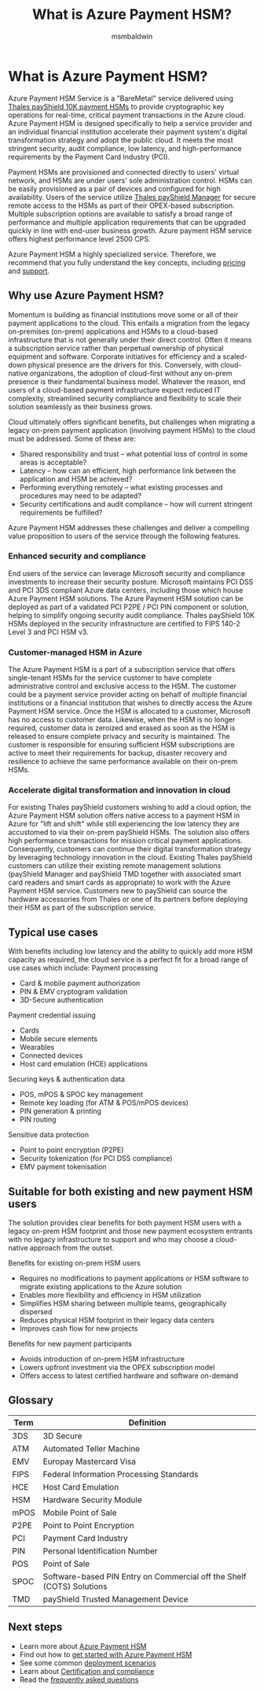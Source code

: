 ﻿---
title: What is Azure Payment HSM?
description: Learn how Azure Payment HSM is an Azure service that xxx.
services: payment-hsm
author: msmbaldwin
tags: azure-resource-manager

ms.service: payment-hsm
ms.workload: security
ms.topic: overview
ms.date: 01/20/2022
ms.author: mbaldwin


---
# What is Azure Payment HSM?

Azure Payment HSM Service is a "BareMetal" service delivered using [Thales payShield 10K payment HSMs](https://cpl.thalesgroup.com/encryption/hardware-security-modules/payment-hsms/payshield-10k) to provide cryptographic key operations for real-time, critical payment transactions in the Azure cloud. Azure Payment HSM is designed specifically to help a service provider and an individual financial institution accelerate their payment system's digital transformation strategy and adopt the public cloud. It meets the most stringent security, audit compliance, low latency, and high-performance requirements by the Payment Card Industry (PCI). 

Payment HSMs are provisioned and connected directly to users' virtual network, and HSMs are under users' sole administration control. HSMs can be easily provisioned as a pair of devices and configured for high availability. Users of the service utilize [Thales payShield Manager](https://cpl.thalesgroup.com/encryption/hardware-security-modules/payment-hsms/payshield-manager) for secure remote access to the HSMs as part of their OPEX-based subscription. Multiple subscription options are available to satisfy a broad range of performance and multiple application requirements that can be upgraded quickly in line with end-user business growth. Azure payment HSM service offers highest performance level 2500 CPS.

Azure Payment HSM a highly specialized service. Therefore, we recommend that you fully understand the key concepts, including [pricing](https://azure.microsoft.com/services/azure-payment-hsm/) and [support](getting-started.md#support). 

## Why use Azure Payment HSM?

Momentum is building as financial institutions move some or all of their payment applications to the cloud. This entails a migration from the legacy on-premises (on-prem) applications and HSMs to a cloud-based infrastructure that is not generally under their direct control. Often it means a subscription service rather than perpetual ownership of physical equipment and software. Corporate initiatives for efficiency and a scaled-down physical presence are the drivers for this. Conversely, with cloud-native organizations, the adoption of cloud-first without any on-prem presence is their fundamental business model. Whatever the reason, end users of a cloud-based payment infrastructure expect reduced IT complexity, streamlined security compliance and flexibility to scale their solution seamlessly as their business grows.

Cloud ultimately offers significant benefits, but challenges when migrating a legacy on-prem payment application (involving payment HSMs) to the cloud must be addressed. Some of these are:
- Shared responsibility and trust – what potential loss of control in some areas is acceptable?
- Latency – how can an efficient, high performance link between the application and HSM be achieved?
- Performing everything remotely – what existing processes and procedures may need to be adapted?
- Security certifications and audit compliance – how will current stringent requirements be fulfilled?

Azure Payment HSM addresses these challenges and deliver a compelling value proposition to users of the service through the following features.

### Enhanced security and compliance

End users of the service can leverage Microsoft security and compliance investments to increase their security posture. Microsoft maintains PCI DSS and PCI 3DS compliant Azure data centers, including those which house Azure Payment HSM solutions. The Azure Payment HSM solution can be deployed as part of a validated PCI P2PE / PCI PIN component or solution, helping to simplify ongoing security audit compliance. Thales payShield 10K HSMs deployed in the security infrastructure are certified to FIPS 140-2 Level 3 and PCI HSM v3. 
 
### Customer-managed HSM in Azure

The Azure Payment HSM is a part of a subscription service that offers single-tenant HSMs for the service customer to have complete administrative control and exclusive access to the HSM. The customer could be a payment service provider acting on behalf of multiple financial institutions or a financial institution that wishes to directly access the Azure Payment HSM service. Once the HSM is allocated to a customer, Microsoft has no access to customer data. Likewise, when the HSM is no longer required, customer data is zeroized and erased as soon as the HSM is released to ensure complete privacy and security is maintained. The customer is responsible for ensuring sufficient HSM subscriptions are active to meet their requirements for backup, disaster recovery and resilience to achieve the same performance available on their on-prem HSMs.

### Accelerate digital transformation and innovation in cloud

For existing Thales payShield customers wishing to add a cloud option, the Azure Payment HSM solution offers native access to a payment HSM in Azure for "lift and shift" while still experiencing the low latency they are accustomed to via their on-prem payShield HSMs. The solution also offers high performance transactions for mission critical payment applications. Consequently, customers can continue their digital transformation strategy by leveraging technology innovation in the cloud. Existing Thales payShield customers can utilize their existing remote management solutions (payShield Manager and payShield TMD together with associated smart card readers and smart cards as appropriate) to work with the Azure Payment HSM service. Customers new to payShield can source the hardware accessories from Thales or one of its partners before deploying their HSM as part of the subscription service. 

## Typical use cases

With benefits including low latency and the ability to quickly add more HSM capacity as required, the cloud service is a perfect fit for a broad range of use cases which include:
Payment processing
- Card & mobile payment authorization
- PIN & EMV cryptogram validation
- 3D-Secure authentication

Payment credential issuing
- Cards
- Mobile secure elements
- Wearables
- Connected devices
- Host card emulation (HCE) applications

Securing keys & authentication data
- POS, mPOS & SPOC key management
- Remote key loading (for ATM & POS/mPOS devices)
- PIN generation & printing
- PIN routing

Sensitive data protection
- Point to point encryption (P2PE)
- Security tokenization (for PCI DSS compliance)
- EMV payment tokenisation

## Suitable for both existing and new payment HSM users

The solution provides clear benefits for both payment HSM users with a legacy on-prem HSM footprint and those new payment ecosystem entrants with no legacy infrastructure to support and who may choose a cloud-native approach from the outset. 

Benefits for existing on-prem HSM users
- Requires no modifications to payment applications or HSM software to migrate existing applications to the Azure solution
- Enables more flexibility and efficiency in HSM utilization
- Simplifies HSM sharing between multiple teams, geographically dispersed
- Reduces physical HSM footprint in their legacy data centers
- Improves cash flow for new projects

Benefits for new payment participants
- Avoids introduction of on-prem HSM infrastructure
- Lowers upfront investment via the OPEX subscription model 
- Offers access to latest certified hardware and software on-demand

## Glossary

| Term | Definition |
|---|---|
| 3DS | 3D Secure |
| ATM | Automated Teller Machine |
| EMV | Europay Mastercard Visa |
| FIPS | Federal Information Processing Standards |
| HCE | Host Card Emulation |
| HSM | Hardware Security Module |
| mPOS | Mobile Point of Sale |
| P2PE | Point to Point Encryption |
| PCI | Payment Card Industry |
| PIN | Personal Identification Number |
| POS | Point of Sale |
| SPOC | Software-based PIN Entry on Commercial off the Shelf (COTS) Solutions |
| TMD | payShield Trusted Management Device |

## Next steps

- Learn more about [Azure Payment HSM](overview.md)
- Find out how to [get started with Azure Payment HSM](getting-started.md)
- See some common [deployment scenarios](deployment-scenarios.md)
- Learn about [Certification and compliance](certification-compliance.md)
- Read the [frequently asked questions](faq.yml)
